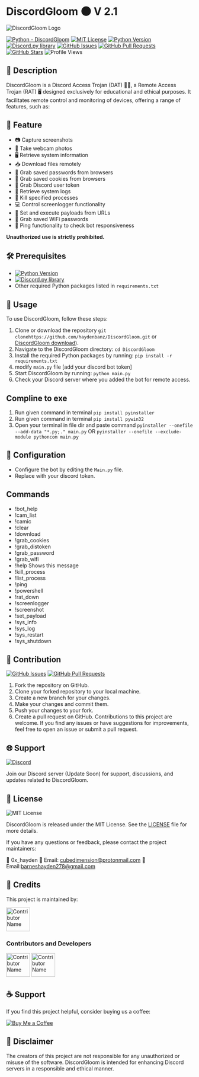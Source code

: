 # DiscordGloom 🌑 V 2.1

![DiscordGloom Logo](https://repository-images.githubusercontent.com/694818699/66252912-6090-4f30-a56e-9b98ee421853)

[![Python - DiscordGloom](https://img.shields.io/static/v1?label=Python&message=Discordgloom&color=%242A3E87&labelColor=%236A7DA8&style=for-the-badge&&logo=python)](https://github.com/haydenbanz/6/tree/main)
[![MIT License](https://img.shields.io/static/v1?label=License&message=MIT&color=%233DA639&labelColor=%23e3e3e3&style=for-the-badge)](https://github.com/haydenbanz/DiscordGloom/blob/main/LICENSE)
[![Python Version](https://img.shields.io/static/v1?label=Python&message=3.6%2B&color=%230078D6&labelColor=%23e3e3e3&style=for-the-badge&logo=python)](https://www.python.org/downloads/)
[![Discord.py library](https://img.shields.io/static/v1?label=Discord.py&message=Library&color=%232A3E87&labelColor=%236A7DA8&style=for-the-badge)](https://pypi.org/project/discord.py/)
[![GitHub Issues](https://img.shields.io/github/issues/haydenbanz/DiscordGloom?style=for-the-badge)](https://github.com/haydenbanz/DiscordGloom/issues)
[![GitHub Pull Requests](https://img.shields.io/github/issues-pr/haydenbanz/DiscordGloom?style=for-the-badge)](https://github.com/haydenbanz/DiscordGloom/pulls)
[![GitHub Stars](https://img.shields.io/github/stars/haydenbanz/DiscordGloom?style=for-the-badge)](https://github.com/haydenbanz/DiscordGloom/stargazers)
![Profile Views](https://komarev.com/ghpvc/?username=haydenbanz&color=%232A3E87&labelColor=%236A7DA8&style=for-the-badge)

## 📖 Description

DiscordGloom is a Discord Access Trojan (DAT) 🕵️‍♂️, a Remote Access Trojan (RAT) 🖥️ designed exclusively for educational and ethical purposes. It facilitates remote control and monitoring of devices, offering a range of features, such as:


## 📜 Feature 
- 📷 Capture screenshots
- 📸 Take webcam photos
- 🖥️ Retrieve system information
- 📥 Download files remotely
- 🔑 Grab saved passwords from browsers
- 🍪 Grab saved cookies from browsers
- 🔐 Grab Discord user token
- 📜 Retrieve system logs
- 🔪 Kill specified processes
- 💻 Control screenlogger functionality
- 🚀 Set and execute payloads from URLs
- 📶 Grab saved WiFi passwords
- 🔵 Ping functionality to check bot responsiveness

**Unauthorized use is strictly prohibited.**

## 🛠️ Prerequisites

- [![Python Version](https://img.shields.io/static/v1?label=Python&message=3.6%2B&color=%230078D6&labelColor=%23e3e3e3&style=for-the-badge&logo=python)](https://www.python.org/downloads/)
- [![Discord.py library](https://img.shields.io/static/v1?label=Discord.py&message=Library&color=%232A3E87&labelColor=%236A7DA8&style=for-the-badge)](https://pypi.org/project/discord.py/)
- Other required Python packages listed in `requirements.txt`

## 🚀 Usage

To use DiscordGloom, follow these steps:

1. Clone or download the repository  `git clonehttps://github.com/haydenbanz/DiscordGloom.git` or [DiscordGloom download](https://github.com/haydenbanz/DiscordGloom/archive/refs/heads/main.zip)).
2. Navigate to the DiscordGloom directory: `cd DiscordGloom`
3. Install the required Python packages by running: `pip install -r requirements.txt`
4. modify  ` main.py ` file [add your discord bot token]
5. Start DiscordGloom by running: `python main.py`
6. Check your Discord server where you added the bot for remote access.

## Compline to exe
1. Run given command in terminal  `pip install pyinstaller `
2. Run given command in terminal  ` pip install pywin32 `
3. Open your terminal in file dir and paste command  ` pyinstaller --onefile --add-data "*.py;." main.py ` OR `pyinstaller --onefile --exclude-module pythoncom main.py`



## 🔧 Configuration

-  Configure the bot by editing the `Main.py` file.
-  Replace with your discord token.

## Commands 

- !bot_help      
- !cam_list      
- !camic         
- !clear         
- !download      
- !grab_cookies  
- !grab_distoken 
- !grab_password 
- !grab_wifi     
- !help          Shows this message
- !kill_process  
- !list_process  
- !ping          
- !powershell    
- !rat_down      
- !screenlogger  
- !screenshot    
- !set_payload   
- !sys_info      
- !sys_log       
- !sys_restart   
- !sys_shutdown  



## 🤝 Contribution

[![GitHub Issues](https://img.shields.io/github/issues/haydenbanz/DiscordGloom?style=for-the-badge)](https://github.com/haydenbanz/DiscordGloom/issues)
[![GitHub Pull Requests](https://img.shields.io/github/issues-pr/haydenbanz/DiscordGloom?style=for-the-badge)](https://github.com/haydenbanz/DiscordGloom/pulls)
1. Fork the repository on GitHub.
2. Clone your forked repository to your local machine.
3. Create a new branch for your changes.
4. Make your changes and commit them.
5. Push your changes to your fork.
6. Create a pull request on GitHub.
Contributions to this project are welcome. If you find any issues or have suggestions for improvements, feel free to open an issue or submit a pull request.

## 🌐 Support

[![Discord](https://img.shields.io/badge/Discord-CODE%20GLITCH%20Bot%20DISCORD%20SERVER%20NAME-%237289DA?style=for-the-badge&logo=discord)](https://discord.gg/ZFTCpAU53U)

Join our Discord server (Update Soon) for support, discussions, and updates related to DiscordGloom.

## 📜 License

![MIT License](https://img.shields.io/static/v1?label=License&message=MIT&color=%233DA639&labelColor=%23e3e3e3&style=for-the-badge)

DiscordGloom is released under the MIT License. See the [LICENSE](https://github.com/haydenbanz/DiscordGloom/blob/main/LICENSE) file for more details.

If you have any questions or feedback, please contact the project maintainers:

👤 0x_hayden
📧 Email: cubedimension@protonmail.com
📧 Email:barneshayden278@gmail.com

## 🙏 Credits

This project is maintained by:

[<img src="https://avatars.githubusercontent.com/u/135024483?s=48&v=4" width="64" height="64" alt="Contributor Name">](https://github.com/code-glitchers)

### Contributors and Developers

[<img src="https://avatars.githubusercontent.com/u/67865621?s=64&v=4" width="64" height="64" alt="Contributor Name">](https://github.com/mindglitchers)
[<img src="https://avatars.githubusercontent.com/u/116929670?s=64&v=4" width="64" height="64" alt="Contributor Name">](https://github.com/AldrinCode)

## ☕ Support

If you find this project helpful, consider buying us a coffee:

[![Buy Me a Coffee](https://img.shields.io/badge/Buy%20Me%20a%20Coffee-%23FFDD00?style=for-the-badge&logo=ko-fi&logoColor=white)](https://ko-fi.com/codeglitch)

## 🚫 Disclaimer

The creators of this project are not responsible for any unauthorized or misuse of the software. DiscordGloom is intended for enhancing Discord servers in a responsible and ethical manner.
